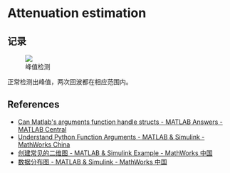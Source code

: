 # Attenuation estimation

## 记录

<figure>
    <img src="../fig/peaks.jpg" style='max-width: 70%;'>
    <figcaption>峰值检测</figcaption>
</figure>

正常检测出峰值，两次回波都在相应范围内。

## References

- [Can Matlab's arguments function handle structs - MATLAB Answers - MATLAB Central](https://ww2.mathworks.cn/matlabcentral/answers/520619-can-matlab-s-arguments-function-handle-structs)
- [Understand Python Function Arguments - MATLAB & Simulink - MathWorks China](https://ww2.mathworks.cn/help/matlab/matlab_external/python-function-arguments.html)
- [创建常见的二维图 - MATLAB & Simulink Example - MathWorks 中国](https://ww2.mathworks.cn/help/releases/R2020b/matlab/creating_plots/creating-2-d-plots.html)
- [数据分布图 - MATLAB & Simulink - MathWorks 中国](https://ww2.mathworks.cn/help/releases/R2020b/matlab/pie-charts-bar-plots-and-histograms.html?s_tid=CRUX_lftnav)
